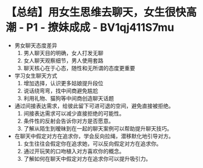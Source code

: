 # 【总结】用女生思维去聊天，女生很快高潮 - P1 - 撩妹成成 - BV1qj411S7mu

-   男女聊天态度差异
    1.  男人聊天目的明确，女人打发无聊
    2.  女人聊天观察细节，男人使用套路
    3.  聊天核心在于心态，随性和无所谓的态度更重要
-   学习女生聊天方式
    1.  增加选择，认识更多姑娘提升段位
    2.  说话绕弯弯，找中间商避免尴尬
    3.  利用礼物、猫狗等中间商创造聊天话题
-   通过间接表达需求，给彼此留下可进可退的空间，避免直接被拒绝。
    1.  间接表达需求可以减少直接拒绝的可能性。
    2.  条件性的反射会告诉你对方是否愿意。
    3.  了解从陌生到暧昧到在一起的聊天案例可以帮助提升聊天技巧。
-   在聊天中假定对方在追求你，学会反向拉绳，潜移默化地引导对方。
    1.  女生往往会假定你在追求她，可以反向假定对方在追求你。
    2.  通过开玩笑的口吻植入对方喜欢你的概念。
    3.  了解如何在聊天中假定对方在追求你可以提升吸引力。